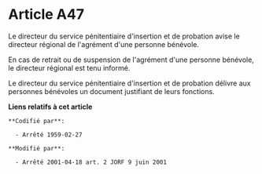 # Article A47

Le directeur du service pénitentiaire d'insertion et de probation avise le directeur régional de l'agrément d'une personne
bénévole.

En cas de retrait ou de suspension de l'agrément d'une personne bénévole, le directeur régional est tenu informé.

Le directeur du service pénitentiaire d'insertion et de probation délivre aux personnes bénévoles un document justifiant de
leurs fonctions.

**Liens relatifs à cet article**

	**Codifié par**:

	  - Arrêté 1959-02-27

	**Modifié par**:

	  - Arrêté 2001-04-18 art. 2 JORF 9 juin 2001
